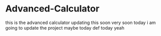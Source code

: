 # Advanced-Calculator
this is the advanced calculator
updating this soon
very soon
today i am going to update the project
maybe today
def today
yeah
